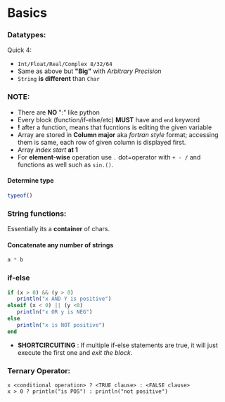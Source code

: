 # Basics

### Datatypes:
   
Quick 4:   
* ```Int/Float/Real/Complex 8/32/64```
* Same as above but **"Big"** with _Arbitrary Precision_
* ```String``` **is different** than ```Char```

### NOTE:

* There are **NO** ":" like python
* Every block (function/if-else/etc) **MUST** have and ```end``` keyword
* **!** after a function, means that fucntions is editing the given variable
* Array are stored in **Column major** aka *fortran style* format; accessing them is same, each row of given column is displayed first.
* Array _index start_ **at 1**
* For **element-wise** operation use ```.``` dot=operator with ```+ - /``` and functions as well such as ```sin.()```.

#### Determine type
```julia
typeof()
```
   
### String functions:
Essentially its a **container** of chars.

#### Concatenate any number of strings
```julia
a * b
```
   
### if-else
```julia
if (x > 0) && (y > 0)
   println("x AND Y is positive")
elseif (x < 0) || (y <0)
   println("x OR y is NEG")
else
   println("x is NOT positive")
end
```
   
* **SHORTCIRCUITING** : If multiple if-else statements are true, it will just execute the first one and _exit the block_.
   
### Ternary Operator:
```
x <conditional operation> ? <TRUE clause> : <FALSE clause>
x > 0 ? println("is POS") : println("not positive")
```
